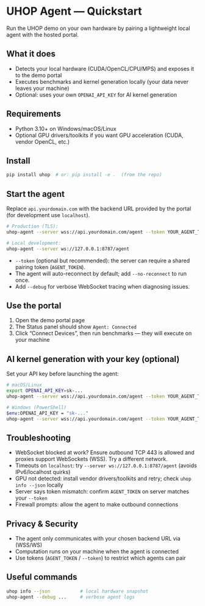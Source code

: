 # UHOP Agent — Quickstart

Run the UHOP demo on your own hardware by pairing a lightweight local agent with the hosted portal.

## What it does

- Detects your local hardware (CUDA/OpenCL/CPU/MPS) and exposes it to the demo portal
- Executes benchmarks and kernel generation locally (your data never leaves your machine)
- Optional: uses your own `OPENAI_API_KEY` for AI kernel generation

## Requirements

- Python 3.10+ on Windows/macOS/Linux
- Optional GPU drivers/toolkits if you want GPU acceleration (CUDA, vendor OpenCL, etc.)

## Install

```bash
pip install uhop  # or: pip install -e .  (from the repo)
```

## Start the agent

Replace `api.yourdomain.com` with the backend URL provided by the portal (for development use `localhost`).

```bash
# Production (TLS):
uhop-agent --server wss://api.yourdomain.com/agent --token YOUR_AGENT_TOKEN

# Local development:
uhop-agent --server ws://127.0.0.1:8787/agent
```

- `--token` (optional but recommended): the server can require a shared pairing token (`AGENT_TOKEN`).
- The agent will auto-reconnect by default; add `--no-reconnect` to run once.
- Add `--debug` for verbose WebSocket tracing when diagnosing issues.

## Use the portal

1) Open the demo portal page
2) The Status panel should show `Agent: Connected`
3) Click “Connect Devices”, then run benchmarks — they will execute on your machine

## AI kernel generation with your key (optional)

Set your API key before launching the agent:

```bash
# macOS/Linux
export OPENAI_API_KEY=sk-...
uhop-agent --server wss://api.yourdomain.com/agent --token YOUR_AGENT_TOKEN

# Windows (PowerShell)
$env:OPENAI_API_KEY = "sk-..."
uhop-agent --server wss://api.yourdomain.com/agent --token YOUR_AGENT_TOKEN
```

## Troubleshooting

- WebSocket blocked at work? Ensure outbound TCP 443 is allowed and proxies support WebSockets (WSS). Try a different network.
- Timeouts on `localhost`: try `--server ws://127.0.0.1:8787/agent` (avoids IPv6/localhost quirks)
- GPU not detected: install vendor drivers/toolkits and retry; check `uhop info --json` locally
- Server says token mismatch: confirm `AGENT_TOKEN` on server matches your `--token`
- Firewall prompts: allow the agent to make outbound connections

## Privacy & Security

- The agent only communicates with your chosen backend URL via (WSS/WS)
- Computation runs on your machine when the agent is connected
- Use tokens (`AGENT_TOKEN` / `--token`) to restrict which agents can pair

## Useful commands

```bash
uhop info --json           # local hardware snapshot
uhop-agent --debug ...     # verbose agent logs
```
